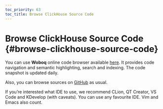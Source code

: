 ```yaml
---
toc_priority: 63
toc_title: Browse ClickHouse Source Code
---
```


# Browse ClickHouse Source Code {#browse-clickhouse-source-code}

You can use **Woboq** online code browser available [here](https://clickhouse-test-reports.s3.yandex.net/codebrowser/html_report///ClickHouse/src/index.html). It provides code navigation and semantic highlighting, search and indexing. The code snapshot is updated daily.

Also, you can browse sources on [GitHub](https://github.com/ClickHouse/ClickHouse) as usual.

If you’re interested what IDE to use, we recommend CLion, QT Creator, VS Code and KDevelop (with caveats). You can use any favourite IDE. Vim and Emacs also count.
